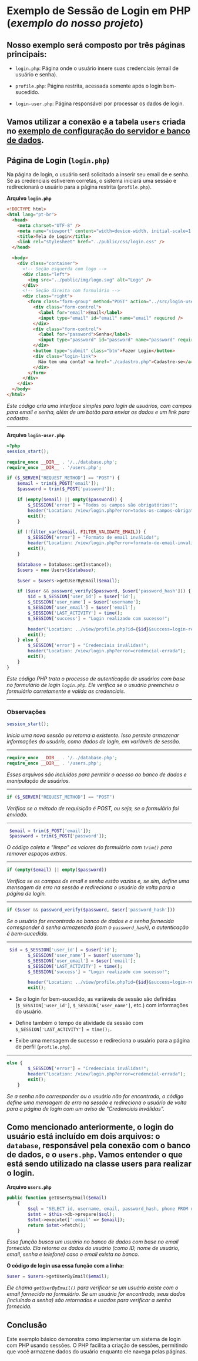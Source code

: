 # Exemplo de Sessão de Login em PHP (_exemplo do nosso projeto_)

## Nosso exemplo será composto por três páginas principais:

- `login.php`: Página onde o usuário insere suas credenciais (email de usuário e senha).

- `profile.php`: Página restrita, acessada somente após o login bem-sucedido.

- `login-user.php`: Página responsável por processar os dados de login.

## Vamos utilizar a conexão e a tabela `users` criada no [exemplo de configuração do servidor e banco de dados](./t04-4.3-php-gitflow.md).

## Página de Login (`login.php`)

Na página de login, o usuário será solicitado a inserir seu email de e senha. Se as credenciais estiverem corretas, o sistema iniciará uma sessão e redirecionará o usuário para a página restrita (`profile.php`).

**Arquivo `login.php`**

```html
<!DOCTYPE html>
<html lang="pt-br">
  <head>
    <meta charset="UTF-8" />
    <meta name="viewport" content="width=device-width, initial-scale=1.0" />
    <title>Tela de Login</title>
    <link rel="stylesheet" href="../public/css/login.css" />
  </head>

  <body>
    <div class="container">
      <!-- Seção esquerda com logo -->
      <div class="left">
        <img src="../public/img/logo.svg" alt="Logo" />
      </div>
      <!-- Seção direita com formulário -->
      <div class="right">
        <form class="form-group" method="POST" action="../src/login-user.php">
          <div class="form-control">
            <label for="email">Email</label>
            <input type="email" id="email" name="email" required />
          </div>
          <div class="form-control">
            <label for="password">Senha</label>
            <input type="password" id="password" name="password" required />
          </div>
          <button type="submit" class="btn">Fazer Login</button>
          <div class="login-link">
            Não tem uma conta? <a href="./cadastro.php">Cadastre-se</a>
          </div>
        </form>
      </div>
    </div>
  </body>
</html>
```

_Este código cria uma interface simples para login de usuários, com campos para email e senha, além de um botão para enviar os dados e um link para cadastro._

---

**Arquivo `login-user.php`**

```php
<?php
session_start();

require_once __DIR__ . '/../database.php';
require_once __DIR__ . '/users.php';

if ($_SERVER["REQUEST_METHOD"] == "POST") {
    $email = trim($_POST['email']);
    $password = trim($_POST['password']);

    if (empty($email) || empty($password)) {
        $_SESSION['error'] = "Todos os campos são obrigatórios!";
        header("Location: /view/login.php?error=todos-os-campos-obrigatorios");
        exit();
    }

    if (!filter_var($email, FILTER_VALIDATE_EMAIL)) {
        $_SESSION['error'] = "Formato de email inválido!";
        header("Location: /view/login.php?error=formato-de-email-invalido");
        exit();
    }

    $database = Database::getInstance();
    $users = new Users($database);

    $user = $users->getUserByEmail($email);

    if ($user && password_verify($password, $user['password_hash'])) {
        $id = $_SESSION['user_id'] = $user['id'];
        $_SESSION['user_name'] = $user['username'];
        $_SESSION['user_email'] = $user['email'];
        $_SESSION['LAST_ACTIVITY'] = time();
        $_SESSION['success'] = "Login realizado com sucesso!";

        header("Location: ../view/profile.php?id={$id}&success=login-realizado-com-sucesso");
        exit();
    } else {
        $_SESSION['error'] = "Credenciais inválidas!";
        header("Location: /view/login.php?error=credencial-errada");
        exit();
    }
}
```

_Este código PHP trata o processo de autenticação de usuários com base no formulário de login `login.php`. Ele verifica se o usuário preencheu o formulário corretamente e valida as credenciais._

---

### Observações

```php
session_start();
```

_Inicia uma nova sessão ou retoma a existente. Isso permite armazenar informações do usuário, como dados de login, em variáveis de sessão._

---

```php
require_once __DIR__ . '/../database.php';
require_once __DIR__ . '/users.php';
```

_Esses arquivos são incluídos para permitir o acesso ao banco de dados e manipulação de usuários._

---

```php
if ($_SERVER["REQUEST_METHOD"] == "POST")
```

_Verifica se o método de requisição é POST, ou seja, se o formulário foi enviado._

---

```php
 $email = trim($_POST['email']);
 $password = trim($_POST['password']);
```

_O código coleta e "limpa" os valores do formulário com `trim()` para remover espaços extras._

---

```php
if (empty($email) || empty($password))
```

_Verifica se os campos de email e senha estão vazios e, se sim, define uma mensagem de erro na sessão e redireciona o usuário de volta para a página de login._

---

```php
if ($user && password_verify($password, $user['password_hash']))
```

_Se o usuário for encontrado no banco de dados e a senha fornecida corresponder à senha armazenada (com o `password_hash`), a autenticação é bem-sucedida._

---

```php
 $id = $_SESSION['user_id'] = $user['id'];
        $_SESSION['user_name'] = $user['username'];
        $_SESSION['user_email'] = $user['email'];
        $_SESSION['LAST_ACTIVITY'] = time();
        $_SESSION['success'] = "Login realizado com sucesso!";

        header("Location: ../view/profile.php?id={$id}&success=login-realizado-com-sucesso");
        exit();
```

- Se o login for bem-sucedido, as variáveis de sessão são definidas (`$_SESSION['user_id']`, `$_SESSION['user_name']`, etc.) com informações do usuário.

- Define também o tempo de atividade da sessão com `$_SESSION['LAST_ACTIVITY'] = time();`.

- Exibe uma mensagem de sucesso e redireciona o usuário para a página de perfil (`profile.php`).

---

```php
else {
        $_SESSION['error'] = "Credenciais inválidas!";
        header("Location: /view/login.php?error=credencial-errada");
        exit();
    }

```

_Se a senha não corresponder ou o usuário não for encontrado, o código define uma mensagem de erro na sessão e redireciona o usuário de volta para a página de login com um aviso de "Credenciais inválidas"._

## Como mencionado anteriormente, o login do usuário está incluído em dois arquivos: o `database`, responsável pela conexão com o banco de dados, e o `users.php`. Vamos entender o que está sendo utilizado na classe users para realizar o login.

**Arquivo `users.php`**

```php
public function getUserByEmail($email)
    {
        $sql = "SELECT id, username, email, password_hash, phone FROM users WHERE email = :email";
        $stmt = $this->db->prepare($sql);
        $stmt->execute([':email' => $email]);
        return $stmt->fetch();
    }
```

_Essa função busca um usuário no banco de dados com base no email fornecido. Ela retorna os dados do usuário (como ID, nome de usuário, email, senha e telefone) caso o email exista no banco._

**O código de login usa essa função com a linha:**

```php
$user = $users->getUserByEmail($email);
```

_Ele chama `getUserByEmail()` para verificar se um usuário existe com o email fornecido no formulário. Se um usuário for encontrado, seus dados (incluindo a senha) são retornados e usados para verificar a senha fornecida._

## Conclusão

Este exemplo básico demonstra como implementar um sistema de login com PHP usando sessões. O PHP facilita a criação de sessões, permitindo que você armazene dados do usuário enquanto ele navega pelas páginas.
